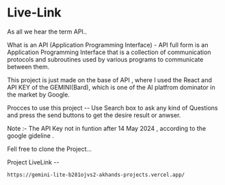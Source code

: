  # Live-Link

As all we hear the term  API..

What is an API (Application Programming Interface) - API full form is an Application Programming Interface that is a collection of communication protocols and subroutines used by various programs to communicate between them. 

This project is just made on the base of API , where I used the React and API KEY of the GEMINI(Bard), which is one of the AI platfrom dominator in the market by Google.

Procces to use this project -- Use Search box to ask any kind of Questions and press the send buttons to get the desire result or anwser. 

Note :- The API Key not in funtion after 14 May 2024 , according to the google gideline .

Fell free to clone the Project... 

Project LiveLink -- 
  ```
  https://gemini-lite-b281ojvs2-akhands-projects.vercel.app/
  ```
   
